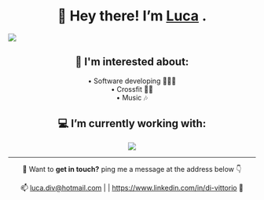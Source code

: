 <h1 align="center"> 👋 Hey there! I’m <a href="https://luca-divit.github.io/profile/" target="_blank">Luca</a> .</h1>
<img src="https://media-exp1.licdn.com/dms/image/C5616AQE8CW8nnJLhcg/profile-displaybackgroundimage-shrink_350_1400/0/1655891173422?e=1670457600&v=beta&t=rdPP8dl5nfKoF1qV4jtumdQrC3aUz8HxeO4rAxhlqPk">

<h2 align="center"> 👀 I'm interested about:</h2>
  <p align="center">
    <span>• Software developing 👨🏻‍💻</span><br>
    <span>• Crossfit 🏋️‍♂️</span><br>
    <span>• Music 🎶</span>
  </p>
<h2 align="center"> 💻 I’m currently working with:</h2>

<p align="center">
  <a href="https://wakatime.com">
    <img src="https://wakatime.com/share/@af9935d7-02d7-4931-9535-8b3636097a6d/c595a119-ad72-4b45-8bd2-70a97afb46f4.png" />
  </a>
</p><hr>

<p align="center"> 🤝 Want to <strong>get in touch?</strong> ping me a message at the address below 👇</p>
<p align="center"> 📫 <a href="mailto:luca.div@hotmail.com" target="_blank">luca.div@hotmail.com</a> | | <a href="https://www.linkedin.com/in/di-vittorio" target="_blank">https://www.linkedin.com/in/di-vittorio</a> 🔗</p>

<!---
Luca-Divit/Luca-Divit is a ✨ special ✨ repository because its `README.md` (this file) appears on your GitHub profile.
You can click the Preview link to take a look at your changes.
--->
